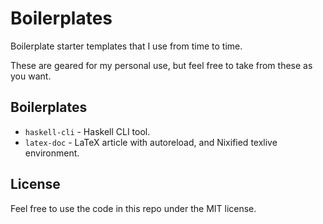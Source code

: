 # Boilerplates

Boilerplate starter templates that I use from time to time.

These are geared for my personal use, but feel free to take from these
as you want.

## Boilerplates

 - `haskell-cli` - Haskell CLI tool.
 - `latex-doc` - LaTeX article with autoreload, and Nixified texlive
   environment.

## License

Feel free to use the code in this repo under the MIT license.
